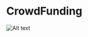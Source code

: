 # CrowdFunding

<img
  src="https://camo.githubusercontent.com/b83b51a2ca8c36828b4b7580487a63439fc8c22f70b534da3ad451a2e4516242/68747470733a2f2f692e6962622e636f2f6b36706a3051742f6874756d2d362e706e67"
  alt="Alt text"
  title="CrowdFunding"
  style="display: inline-block; margin: 0 auto; max-width: 300px">

